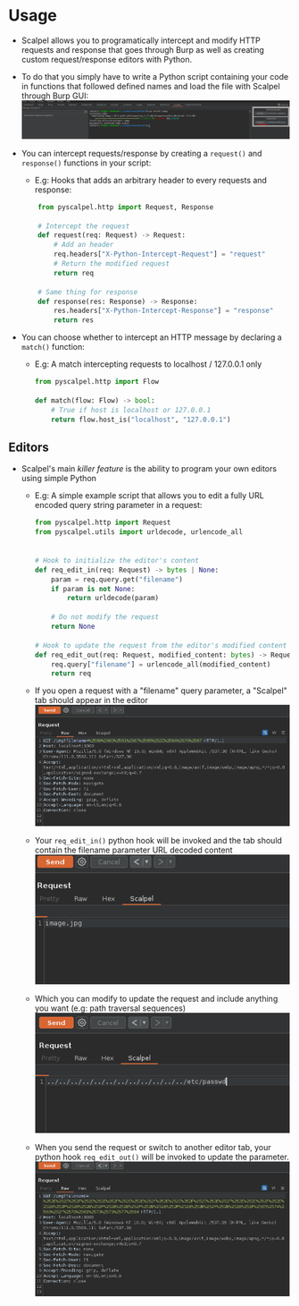 # Usage

-   Scalpel allows you to programatically intercept and modify HTTP requests and response that goes through Burp as well as creating custom request/response editors with Python.

-   To do that you simply have to write a Python script containing your code in functions that followed defined names and load the file with Scalpel through Burp GUI: ![script](assets/choose_script.png)
-   You can intercept requests/response by creating a `request()` and `response()` functions in your script:

    -   E.g: Hooks that adds an arbitrary header to every requests and response:

    ```python
        from pyscalpel.http import Request, Response

        # Intercept the request
        def request(req: Request) -> Request:
            # Add an header
            req.headers["X-Python-Intercept-Request"] = "request"
            # Return the modified request
            return req

        # Same thing for response
        def response(res: Response) -> Response:
            res.headers["X-Python-Intercept-Response"] = "response"
            return res
    ```

-   You can choose whether to intercept an HTTP message by declaring a `match()` function:

    -   E.g: A match intercepting requests to localhost / 127.0.0.1 only

        ```python
        from pyscalpel.http import Flow

        def match(flow: Flow) -> bool:
            # True if host is localhost or 127.0.0.1
            return flow.host_is("localhost", "127.0.0.1")
        ```

## Editors

-   Scalpel's main _killer feature_ is the ability to program your own editors using simple Python

    -   E.g: A simple example script that allows you to edit a fully URL encoded query string parameter in a request:

        ```python
        from pyscalpel.http import Request
        from pyscalpel.utils import urldecode, urlencode_all


        # Hook to initialize the editor's content
        def req_edit_in(req: Request) -> bytes | None:
            param = req.query.get("filename")
            if param is not None:
                return urldecode(param)

            # Do not modify the request
            return None

        # Hook to update the request from the editor's modified content
        def req_edit_out(req: Request, modified_content: bytes) -> Request:
            req.query["filename"] = urlencode_all(modified_content)
            return req
        ```

    -   If you open a request with a "filename" query parameter, a "Scalpel" tab should appear in the editor ![scalpel-tab](assets/urlencode.png)
    -   Your `req_edit_in()` python hook will be invoked and the tab should contain the filename parameter URL decoded content ![decoded](assets/decoded.png)
    -   Which you can modify to update the request and include anything you want (e.g: path traversal sequences) ![traversal](assets/traversal.png)
    -   When you send the request or switch to another editor tab, your python hook `req_edit_out()` will be invoked to update the parameter. ![updated](assets/updated.png)

